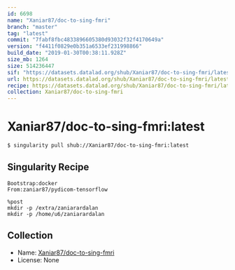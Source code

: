 ```yaml
---
id: 6698
name: "Xaniar87/doc-to-sing-fmri"
branch: "master"
tag: "latest"
commit: "7fabf8fbc4833896605380d93032f32f4170649a"
version: "f4411f0829e0b351a6533ef231998866"
build_date: "2019-01-30T00:38:11.928Z"
size_mb: 1264
size: 514236447
sif: "https://datasets.datalad.org/shub/Xaniar87/doc-to-sing-fmri/latest/2019-01-30-7fabf8fb-f4411f08/f4411f0829e0b351a6533ef231998866.simg"
url: https://datasets.datalad.org/shub/Xaniar87/doc-to-sing-fmri/latest/2019-01-30-7fabf8fb-f4411f08/
recipe: https://datasets.datalad.org/shub/Xaniar87/doc-to-sing-fmri/latest/2019-01-30-7fabf8fb-f4411f08/Singularity
collection: Xaniar87/doc-to-sing-fmri
---
```


# Xaniar87/doc-to-sing-fmri:latest

```bash
$ singularity pull shub://Xaniar87/doc-to-sing-fmri:latest
```

## Singularity Recipe

```singularity
Bootstrap:docker  
From:zaniar87/pydicom-tensorflow

%post
mkdir -p /extra/zaniarardalan
mkdir -p /home/u6/zaniarardalan
```

## Collection

 - Name: [Xaniar87/doc-to-sing-fmri](https://github.com/Xaniar87/doc-to-sing-fmri)
 - License: None

